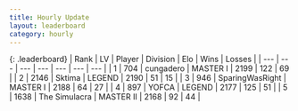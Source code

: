 ```yaml
---
title: Hourly Update
layout: leaderboard
category: hourly
---
```


{: .leaderboard}
| Rank | LV | Player | Division | Elo | Wins | Losses |
| --- | --- | --- | --- | --- | --- | --- |
| <span data-change="0">1</span> | 704 | <span title="ID: 54134">cungadero</span> | MASTER I | <span data-change="0">2199</span> | <span data-change="0">122</span> | <span data-change="0">69</span> |
| <span data-change="0">2</span> | 2146 | <span title="ID: 353063">Sktima</span> | LEGEND | <span data-change="0">2190</span> | <span data-change="0">51</span> | <span data-change="0">15</span> |
| <span data-change="0">3</span> | 946 | <span title="ID: 402846">SparingWasRight</span> | MASTER I | <span data-change="0">2188</span> | <span data-change="0">64</span> | <span data-change="0">27</span> |
| <span data-change="0">4</span> | 897 | <span title="ID: 650820">YOFCA</span> | LEGEND | <span data-change="8">2177</span> | <span data-change="1">125</span> | <span data-change="0">51</span> |
| <span data-change="0">5</span> | 1638 | <span title="ID: 366840">The Simulacra</span> | MASTER II | <span data-change="0">2168</span> | <span data-change="0">92</span> | <span data-change="0">44</span> |